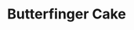 ---
title: Butterfinger Cake
description:
tags: family dessert
source:
yield: 
ingredients: 
- 1 lg angel food cake
- 9 Butterfinger bars
- 1 lb confectioner sugar
- 1 1/2 sticks of butter
- 4 egg yolks
- 3 - 8oz Cool Whip
instructions: 
- Mix butter, sugar, egg yolks with mixer
- Add cool whip
- Crush Butterfinger bars
- In a bowl, layer following until all ingredients are used
- - Bite sized Angel Food cake
- - Candy Bar 
- - Pudding Mixture
---